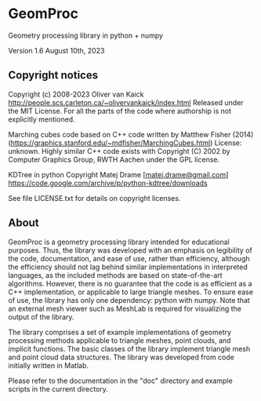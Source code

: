 # GeomProc
Geometry processing library in python + numpy

Version 1.6
August 10th, 2023

## Copyright notices
Copyright (c) 2008-2023 Oliver van Kaick <ovankaic at gmail.com>
http://people.scs.carleton.ca/~olivervankaick/index.html
Released under the MIT License.
For all the parts of the code where authorship is not explicitly mentioned.

Marching cubes code based on C++ code written by Matthew Fisher (2014)
(https://graphics.stanford.edu/~mdfisher/MarchingCubes.html)
License: unknown. Highly similar C++ code exists with
Copyright (C) 2002 by Computer Graphics Group, RWTH Aachen
under the GPL license.

KDTree in python
Copyright Matej Drame [matej.drame@gmail.com]
https://code.google.com/archive/p/python-kdtree/downloads

See file LICENSE.txt for details on copyright licenses.

## About
GeomProc is a geometry processing library intended for educational
purposes. Thus, the library was developed with an emphasis on legibility
of the code, documentation, and ease of use, rather than efficiency,
although the efficiency should not lag behind similar implementations in
interpreted languages, as the included methods are based on
state-of-the-art algorithms. However, there is no guarantee that the
code is as efficient as a C++ implementation, or applicable to large
triangle meshes. To ensure ease of use, the library has only one
dependency: python with numpy. Note that an external mesh viewer such as
MeshLab is required for visualizing the output of the library.

The library comprises a set of example implementations of geometry
processing methods applicable to triangle meshes, point clouds, and
implicit functions. The basic classes of the library implement triangle
mesh and point cloud data structures. The library was developed from
code initially written in Matlab.

Please refer to the documentation in the "doc" directory and example
scripts in the current directory.
